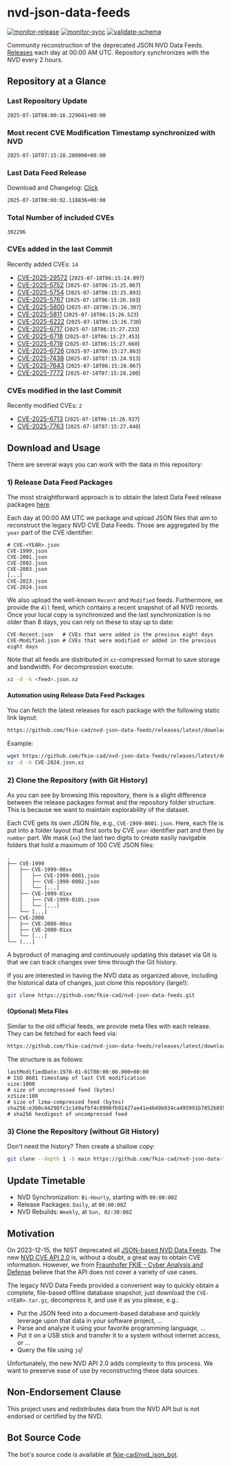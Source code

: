 # nvd-json-data-feeds

[![monitor-release](https://github.com/fkie-cad/nvd-json-data-feeds/actions/workflows/monitor_release.yml/badge.svg)](https://github.com/fkie-cad/nvd-json-data-feeds/actions/workflows/monitor_release.yml)
[![monitor-sync](https://github.com/fkie-cad/nvd-json-data-feeds/actions/workflows/monitor_sync.yml/badge.svg)](https://github.com/fkie-cad/nvd-json-data-feeds/actions/workflows/monitor_sync.yml)
[![validate-schema](https://github.com/fkie-cad/nvd-json-data-feeds/actions/workflows/validate_schema.yml/badge.svg)](https://github.com/fkie-cad/nvd-json-data-feeds/actions/workflows/validate_schema.yml)

Community reconstruction of the deprecated JSON NVD Data Feeds.
[Releases](https://github.com/fkie-cad/nvd-json-data-feeds/releases/latest) each day at 00:00 AM UTC.
Repository synchronizes with the NVD every 2 hours.

## Repository at a Glance

### Last Repository Update

```plain
2025-07-18T08:00:16.229041+00:00
```

### Most recent CVE Modification Timestamp synchronized with NVD

```plain
2025-07-18T07:15:28.280000+00:00
```

### Last Data Feed Release

Download and Changelog: [Click](https://github.com/fkie-cad/nvd-json-data-feeds/releases/latest)

```plain
2025-07-18T00:00:02.118836+00:00
```

### Total Number of included CVEs

```plain
302296
```

### CVEs added in the last Commit

Recently added CVEs: `14`

- [CVE-2025-29572](CVE-2025/CVE-2025-295xx/CVE-2025-29572.json) (`2025-07-18T06:15:24.097`)
- [CVE-2025-5752](CVE-2025/CVE-2025-57xx/CVE-2025-5752.json) (`2025-07-18T06:15:25.067`)
- [CVE-2025-5754](CVE-2025/CVE-2025-57xx/CVE-2025-5754.json) (`2025-07-18T06:15:25.893`)
- [CVE-2025-5767](CVE-2025/CVE-2025-57xx/CVE-2025-5767.json) (`2025-07-18T06:15:26.103`)
- [CVE-2025-5800](CVE-2025/CVE-2025-58xx/CVE-2025-5800.json) (`2025-07-18T06:15:26.307`)
- [CVE-2025-5811](CVE-2025/CVE-2025-58xx/CVE-2025-5811.json) (`2025-07-18T06:15:26.523`)
- [CVE-2025-6222](CVE-2025/CVE-2025-62xx/CVE-2025-6222.json) (`2025-07-18T06:15:26.730`)
- [CVE-2025-6717](CVE-2025/CVE-2025-67xx/CVE-2025-6717.json) (`2025-07-18T06:15:27.233`)
- [CVE-2025-6718](CVE-2025/CVE-2025-67xx/CVE-2025-6718.json) (`2025-07-18T06:15:27.453`)
- [CVE-2025-6719](CVE-2025/CVE-2025-67xx/CVE-2025-6719.json) (`2025-07-18T06:15:27.660`)
- [CVE-2025-6726](CVE-2025/CVE-2025-67xx/CVE-2025-6726.json) (`2025-07-18T06:15:27.863`)
- [CVE-2025-7438](CVE-2025/CVE-2025-74xx/CVE-2025-7438.json) (`2025-07-18T07:15:24.913`)
- [CVE-2025-7643](CVE-2025/CVE-2025-76xx/CVE-2025-7643.json) (`2025-07-18T06:15:28.067`)
- [CVE-2025-7772](CVE-2025/CVE-2025-77xx/CVE-2025-7772.json) (`2025-07-18T07:15:28.280`)


### CVEs modified in the last Commit

Recently modified CVEs: `2`

- [CVE-2025-6713](CVE-2025/CVE-2025-67xx/CVE-2025-6713.json) (`2025-07-18T06:15:26.937`)
- [CVE-2025-7763](CVE-2025/CVE-2025-77xx/CVE-2025-7763.json) (`2025-07-18T07:15:27.440`)


## Download and Usage

There are several ways you can work with the data in this repository:

### 1) Release Data Feed Packages

The most straightforward approach is to obtain the latest Data Feed release packages [here](https://github.com/fkie-cad/nvd-json-data-feeds/releases/latest).

Each day at 00:00 AM UTC we package and upload JSON files that aim to reconstruct the legacy NVD CVE Data Feeds.
Those are aggregated by the `year` part of the CVE identifier:

```
# CVE-<YEAR>.json
CVE-1999.json
CVE-2001.json
CVE-2002.json
CVE-2003.json
[...]
CVE-2023.json
CVE-2024.json
```

We also upload the well-known `Recent` and `Modified` feeds.
Furthermore, we provide the `All` feed, which contains a recent snapshot of all NVD records.
Once your local copy is synchronized and the last synchronization is no older than 8 days, you can rely on these to stay up to date:

```plain
CVE-Recent.json   # CVEs that were added in the previous eight days
CVE-Modified.json # CVEs that were modified or added in the previous eight days
```

Note that all feeds are distributed in `xz`-compressed format to save storage and bandwidth.
For decompression execute:

```sh
xz -d -k <feed>.json.xz
```

#### Automation using Release Data Feed Packages

You can fetch the latest releases for each package with the following static link layout:

```sh
https://github.com/fkie-cad/nvd-json-data-feeds/releases/latest/download/CVE-<YEAR>.json.xz
```

Example:

```sh
wget https://github.com/fkie-cad/nvd-json-data-feeds/releases/latest/download/CVE-2024.json.xz
xz -d -k CVE-2024.json.xz
```

### 2) Clone the Repository (with Git History)

As you can see by browsing this repository, there is a slight difference between the release packages format and the repository folder structure.
This is because we want to maintain explorability of the dataset.

Each CVE gets its own JSON file, e.g., `CVE-1999-0001.json`.
Here, each file is put into a folder layout that first sorts by CVE `year` identifier part and then by `number` part.
We mask (`xx`) the last two digits to create easily navigable folders that hold a maximum of 100 CVE JSON files:

```plain
.
├── CVE-1999
│   ├── CVE-1999-00xx
│   │   ├── CVE-1999-0001.json
│   │   ├── CVE-1999-0002.json
│   │   └── [...]
│   ├── CVE-1999-01xx
│   │   ├── CVE-1999-0101.json
│   │   └── [...]
│   └── [...]
├── CVE-2000
│   ├── CVE-2000-00xx
│   ├── CVE-2000-01xx
│   └── [...]
└── [...]
```

A byproduct of managing and continuously updating this dataset via Git is that we can track changes over time through the Git history.

If you are interested in having the NVD data as organized above, including the historical data of changes, just clone this repository (large!):

```sh
git clone https://github.com/fkie-cad/nvd-json-data-feeds.git
```

#### (Optional) Meta Files

Similar to the old official feeds, we provide meta files with each release. They can be fetched for each feed via:

```sh
https://github.com/fkie-cad/nvd-json-data-feeds/releases/latest/download/CVE-<YEAR>.meta
```

The structure is as follows:

```plain
lastModifiedDate:1970-01-01T00:00:00.000+00:00                          # ISO 8601 timestamp of last CVE modification
size:1000                                                               # size of uncompressed feed (bytes)
xzSize:100                                                              # size of lzma-compressed feed (bytes)
sha256:e3b0c44298fc1c149afbf4c8996fb92427ae41e4649b934ca495991b7852b855 # sha256 hexdigest of uncompressed feed
```

### 3) Clone the Repository (without Git History)

Don't need the history? Then create a shallow copy:

```sh
git clone --depth 1 -b main https://github.com/fkie-cad/nvd-json-data-feeds.git
```


## Update Timetable

* NVD Synchronization: `Bi-Hourly`, starting with `00:00:00Z`
* Release Packages: `Daily`, at `00:00:00Z`
* NVD Rebuilds: `Weekly`, at `Sun, 02:30:00Z`


## Motivation

On 2023-12-15, the NIST deprecated all [JSON-based NVD Data Feeds](https://nvd.nist.gov/vuln/data-feeds#divRetirementBanner-1).
The new [NVD CVE API 2.0](https://nvd.nist.gov/developers/vulnerabilities) is, without a doubt, a great way to obtain CVE information.
However, we from [Fraunhofer FKIE - Cyber Analysis and Defense](https://www.fkie.fraunhofer.de/en/departments/cad.html) believe that the API does not cover a variety of use cases.

The legacy NVD Data Feeds provided a convenient way to quickly obtain a complete, file-based offline database snapshot; just download the `CVE-<YEAR>.tar.gz`, decompress it, and use it as you please, e.g.:

- Put the JSON feed into a document-based database and quickly leverage upon that data in your software project, ...
- Parse and analyze it using your favorite programming language, ...
- Put it on a USB stick and transfer it to a system without internet access, or ...
- Query the file using `jq`!

Unfortunately, the new NVD API 2.0 adds complexity to this process.
We want to preserve ease of use by reconstructing these data sources.

## Non-Endorsement Clause

This project uses and redistributes data from the NVD API but is not endorsed or certified by the NVD.

## Bot Source Code

The bot's source code is available at [fkie-cad/nvd\_json\_bot](https://github.com/fkie-cad/nvd_json_bot).
